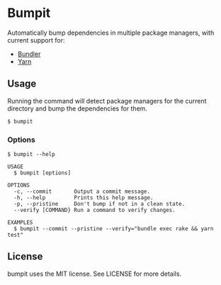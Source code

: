 # Bumpit

Automatically bump dependencies in multiple package managers, with current
support for:

- [Bundler][]
- [Yarn][]

## Usage

Running the command will detect package managers for the current directory and
bump the dependencies for them.

```sh
$ bumpit
```

### Options

```
$ bumpit --help

USAGE
  $ bumpit [options]

OPTIONS
  -c, --commit       Output a commit message.
  -h, --help         Prints this help message.
  -p, --pristine     Don't bump if not in a clean state.
  --verify [COMMAND} Run a command to verify changes.

EXAMPLES
  $ bumpit --commit --pristine --verify="bundle exec rake && yarn test"
```

## License

bumpit uses the MIT license. See LICENSE for more details.

[Bundler]: https://bundler.io
[Yarn]: https://yarnpkg.com
